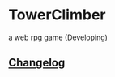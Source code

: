 # TowerClimber
a web rpg game (Developing)

## [Changelog](https://github.com/lwyj123/TowerClimber/blob/master/CHANGELOG.md)
